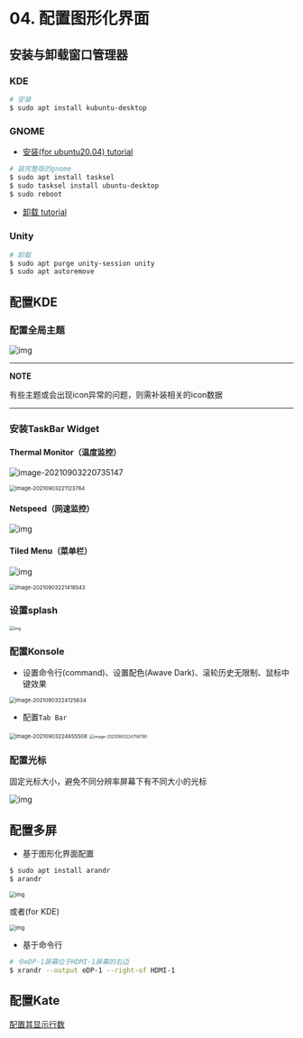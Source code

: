# 04. 配置图形化界面

## 安装与卸载窗口管理器

### KDE

```bash
# 安装
$ sudo apt install kubuntu-desktop
```

### GNOME

* [安装(for ubuntu20.04)  tutorial](https://linuxconfig.org/how-to-install-gnome-on-ubuntu-20-04-lts-focal-fossa)

```bash
# 装完整版的gnome
$ sudo apt install tasksel 
$ sudo tasksel install ubuntu-desktop 
$ sudo reboot
```

* [卸载 tutorial](https://itectec.com/ubuntu/ubuntu-how-to-remove-gnome-desktop-environment-without-messing-unity-de-ubuntu-16-04/)

### Unity

```bash
# 卸载
$ sudo apt purge unity-session unity
$ sudo apt autoremove
`````

## 配置KDE

### 配置全局主题

![img](https://natsu-akatsuki.oss-cn-guangzhou.aliyuncs.com/img/841boYdUYRUgyp3c.png!thumbnail)

---

**NOTE**

有些主题或会出现icon异常的问题，则需补装相关的icon数据

---

### 安装TaskBar Widget

#### Thermal Monitor（温度监控）

![image-20210903220735147](https://natsu-akatsuki.oss-cn-guangzhou.aliyuncs.com/img/image-20210903220735147.png)

<img src="https://natsu-akatsuki.oss-cn-guangzhou.aliyuncs.com/img/image-20210903221123764.png" alt="image-20210903221123764" style="zoom:67%; " />

#### Netspeed（网速监控）

![img](https://natsu-akatsuki.oss-cn-guangzhou.aliyuncs.com/img/RmpQAPaNby1pBB9u.png!thumbnail)

#### Tiled Menu（菜单栏）

![img](https://natsu-akatsuki.oss-cn-guangzhou.aliyuncs.com/img/wrEljlwjjaoqIFfL.png!thumbnail)

<img src="https://natsu-akatsuki.oss-cn-guangzhou.aliyuncs.com/img/image-20210903221418543.png" alt="image-20210903221418543" style="zoom:67%; " />

### 设置splash

<img src="https://natsu-akatsuki.oss-cn-guangzhou.aliyuncs.com/img/MgDV5vsgIAOg6G8G.png!thumbnail" alt="img" style="zoom: 50%; " />

### 配置Konsole

* 设置命令行(command)、设置配色(Awave Dark)、滚轮历史无限制、鼠标中键效果

<img src="https://natsu-akatsuki.oss-cn-guangzhou.aliyuncs.com/img/image-20210903224125634.png" alt="image-20210903224125634" style="zoom:67%; " />

* 配置`Tab Bar`

<img src="https://natsu-akatsuki.oss-cn-guangzhou.aliyuncs.com/img/image-20210903224655508.png" alt="image-20210903224655508" style="zoom:67%; " />

<img src="https://natsu-akatsuki.oss-cn-guangzhou.aliyuncs.com/img/image-20210903224756790.png" alt="image-20210903224756790" style="zoom: 50%; " />

### 配置光标

固定光标大小，避免不同分辨率屏幕下有不同大小的光标

![img](https://natsu-akatsuki.oss-cn-guangzhou.aliyuncs.com/img/Rhe2shG5FWiLNVig.png!thumbnail)

## 配置多屏

* 基于图形化界面配置

```bash
$ sudo apt install arandr
$ arandr
```

<img src="https://natsu-akatsuki.oss-cn-guangzhou.aliyuncs.com/img/rTmX8u3MBO6R8Mqb.png!thumbnail" alt="img" style="zoom:67%; " />

或者(for KDE)

<img src="https://natsu-akatsuki.oss-cn-guangzhou.aliyuncs.com/img/dN3rrMeKdq2iC6qu.png!thumbnail" alt="img" style="zoom:67%; " />

* 基于命令行

```bash
# 令eDP-1屏幕位于HDMI-1屏幕的右边
$ xrandr --output eDP-1 --right-of HDMI-1
```

## 配置Kate

[配置其显示行数](https://superuser.com/questions/918189/how-to-make-kate-remember-to-always-show-line-numbers)
